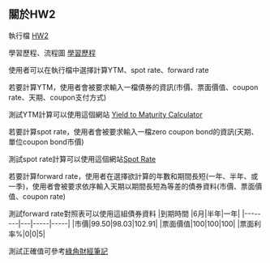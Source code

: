 ## 關於HW2
執行檔 [HW2](/https://github.com/YFL0418/Financial_Engineering/blob/master/HW2/HW2.py)

學習歷程、流程圖 [學習歷程](/https://github.com/YFL0418/Financial_Engineering/blob/master/HW2/HW2%E6%B5%81%E7%A8%8B%E5%9C%96%E5%AD%B8%E7%BF%92%E6%AD%B7%E7%A8%8B.ipynb)

使用者可以在執行檔中選擇計算YTM、spot rate、forward rate

若要計算YTM，使用者會被要求輸入一檔債券的資訊(市價、票面價值、coupon rate、天期、coupon支付方式)

測試YTM計算可以使用這個網站 [Yield to Maturity Calculator](https://www.calculatestuff.com/financial/bond-yield-calculator)

若要計算spot rate，使用者會被要求輸入一檔zero coupon bond的資訊(天期、單位coupon bond市價)

測試spot rate計算可以使用這個網站[Spot Rate](https://www.trignosource.com/finance/spot%20rate.html)

若要計算forward rate，使用者在選擇欲計算的年數和期間長短(一年、半年、或一季)，使用者會被要求依序輸入天期以期間長短為等差的債券資料(市價、票面價值、coupon rate)

測試forward rate對照表可以使用這組債券資料
|到期時間 |6月|半年|一年|
|--------|---|-----|-----|
|市價|99.50|98.03|102.91|
|票面價值|100|100|100|
|票面利率%|0|0|5|

測試正確值可參考[綠角財經筆記](http://greenhornfinancefootnote.blogspot.com/2010/08/how-to-compute-forward-rates-from.html)


